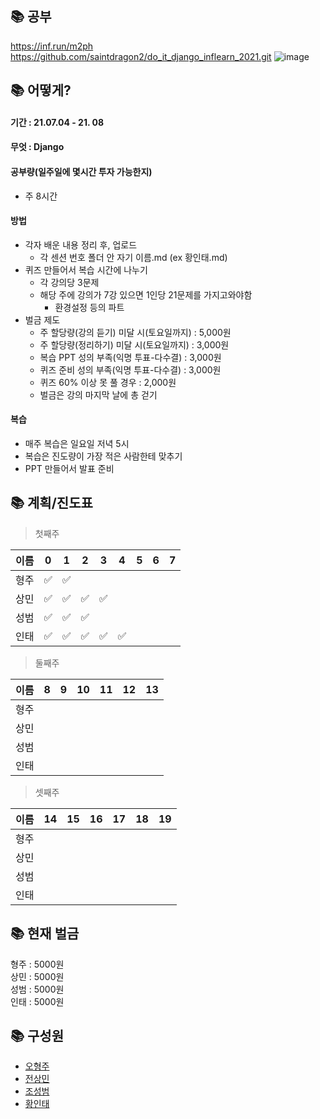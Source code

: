
## 📚 공부
https://inf.run/m2ph  
https://github.com/saintdragon2/do_it_django_inflearn_2021.git
![image](https://user-images.githubusercontent.com/45033215/124384360-c5edb200-dd0b-11eb-9e2a-7209f2231c9a.png)

## 📚 어떻게?
#### 기간 : 21.07.04 - 21. 08
#### 무엇 : Django
#### 공부량(일주일에 몇시간 투자 가능한지)
* 주 8시간
#### 방법
* 각자 배운 내용 정리 후, 업로드
  * 각 센션 번호 폴더 안 자기 이름.md (ex 황인태.md)
* 퀴즈 만들어서 복습 시간에 나누기
  * 각 강의당 3문제
  * 해당 주에 강의가 7강 있으면 1인당 21문제를 가지고와야함
    * 환경설정 등의 파트 
* 벌금 제도
  * 주 할당량(강의 듣기) 미달 시(토요일까지) : 5,000원
  * 주 할당량(정리하기) 미달 시(토요일까지) : 3,000원
  * 복습 PPT 성의 부족(익명 투표-다수결) : 3,000원 
  * 퀴즈 준비 성의 부족(익명 투표-다수결) : 3,000원
  * 퀴즈 60% 이상 못 풀 경우 : 2,000원
  * 벌금은 강의 마지막 날에 총 걷기
#### 복습
* 매주 복습은 일요일 저녁 5시
* 복습은 진도량이 가장 적은 사람한테 맞추기
* PPT 만들어서 발표 준비


## 📚 계획/진도표
> 첫째주

|이름|0|1|2|3|4|5|6|7|
|------|---|---|---|---|---|---|---|---|
|형주|✅|✅|||||||
|상민|✅|✅|✅|✅|||||
|성범|✅|✅|✅||||||
|인태|✅|✅|✅|✅|✅||||

> 둘째주

|이름|8|9|10|11|12|13|
|------|---|---|---|---|---|---|
|형주|||||||
|상민|||||||
|성범|||||||
|인태|||||||

> 셋째주

|이름|14|15|16|17|18|19|
|------|---|---|---|---|---|---|
|형주|||||||
|상민|||||||
|성범|||||||
|인태|||||||

## 📚 현재 벌금
형주 : 5000원  
상민 : 5000원  
성범 : 5000원  
인태 : 5000원  

## 📚 구성원
* [오형주](https://github.com/Loonie95)  
* [전상민](https://github.com/sangmandu)  
* [조성범](https://github.com/KrDmitri)  
* [황인태](https://github.com/Inte-H)  

